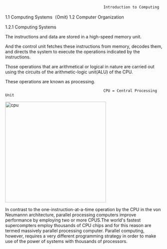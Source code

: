                                                 Introduction to Computing
1.1 Computing Systems（Omit)
1.2 Computer Organization

1.2.1 Computing Systems
 
The instructions and data are stored in a high-speed memory unit.

And the control unit fetches these instructions from memory, decodes them, 
and directs the system to execute the operations indicated by the instructions.

Those operations that are arithmetical or logical in nature are carried out using 
the circuits of the arithmetic-logic unit(ALU) of the CPU.

These operations are known as processing.

                                                CPU = Central Processing Unit
                                                
                                                
<img width="323" alt="cpu" src="https://cloud.githubusercontent.com/assets/11711081/26626952/a0e183a0-45ad-11e7-940a-fee89b813326.png">


In contrast to the one-instruction-at-a-time operation by the CPU in the von Neumannn architecture, parallel processing computers improve
performance by employing two or more CPUS.The world's fastest supercompters employ thousands of CPU chips and for this reason are termed 
massively parallel processing computer.
Parallel computing, however, requires a very different programming strategy in order to make use of the power of systems with thousands of
processors.









